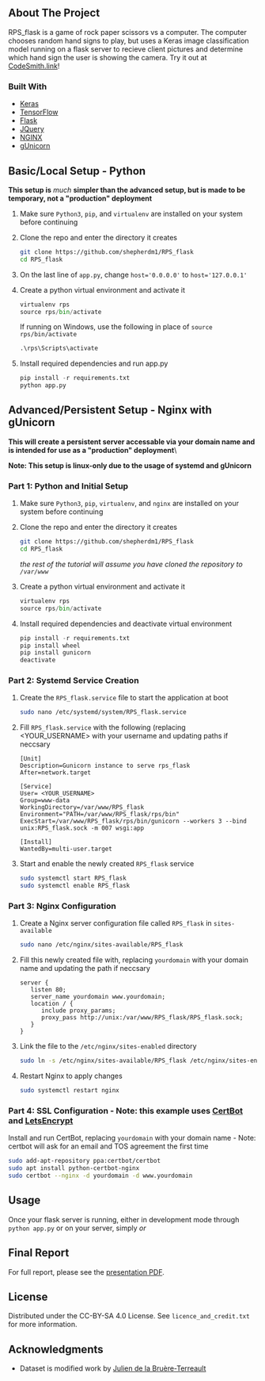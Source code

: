 <!-- ABOUT THE PROJECT -->
## About The Project

RPS_flask is a game of rock paper scissors vs a computer. The computer chooses random hand signs to play, but uses a Keras image classification model running on a flask server to recieve client pictures and determine which hand sign the user is showing the camera. Try it out at [CodeSmith.link](https://www.codesmith.link)!

### Built With

* [Keras](https://keras.io/)
* [TensorFlow](https://www.tensorflow.org/)
* [Flask](https://flask.palletsprojects.com/)
* [JQuery](https://jquery.com)
* [NGINX](https://www.nginx.com/)
* [gUnicorn](https://gunicorn.org/)



## Basic/Local Setup - Python
**This setup is** *much* **simpler than the advanced setup, but is made to be temporary, not a "production" deployment**
1. Make sure `Python3`, `pip`, and `virtualenv` are installed on your system before continuing
2. Clone the repo and enter the directory it creates

   ```sh
   git clone https://github.com/shepherdm1/RPS_flask
   cd RPS_flask
   ```
3. On the last line of `app.py`, change `host='0.0.0.0'` to `host='127.0.0.1'`
4. Create a python virtual environment and activate it
   
   ```python
   virtualenv rps
   source rps/bin/activate
   ``` 
   If running on Windows, use the following in place of `source rps/bin/activate`
   ```bat
   .\rps\Scripts\activate
   ```
   
5. Install required dependencies and run app.py
   
   ```python
   pip install -r requirements.txt
   python app.py

   ```

## Advanced/Persistent Setup - Nginx with gUnicorn
**This will create a persistent server accessable via your domain name and is intended for use as a "production" deployment**\

**Note: This setup is linux-only due to the usage of systemd and gUnicorn**

### Part 1: Python and Initial Setup
1. Make sure `Python3`, `pip`, `virtualenv`, and `nginx` are installed on your system before continuing
2. Clone the repo and enter the directory it creates

   ```sh
   git clone https://github.com/shepherdm1/RPS_flask
   cd RPS_flask
   ``` 
   *the rest of the tutorial will assume you have cloned the repository to `/var/www`*
3. Create a python virtual environment and activate it
   
   ```python
   virtualenv rps
   source rps/bin/activate
   ``` 
4. Install required dependencies and deactivate virtual environment
   
   ```python
   pip install -r requirements.txt
   pip install wheel
   pip install gunicorn
   deactivate
   ```
   
### Part 2: Systemd Service Creation
1. Create the `RPS_flask.service` file to start the application at boot
   ```sh
   sudo nano /etc/systemd/system/RPS_flask.service
   ```
2. Fill `RPS_flask.service` with the following (replacing <YOUR_USERNAME> with your username and updating paths if neccsary

   ```
   [Unit]
   Description=Gunicorn instance to serve rps_flask
   After=network.target

   [Service]
   User= <YOUR_USERNAME>
   Group=www-data
   WorkingDirectory=/var/www/RPS_flask
   Environment="PATH=/var/www/RPS_flask/rps/bin"
   ExecStart=/var/www/RPS_flask/rps/bin/gunicorn --workers 3 --bind unix:RPS_flask.sock -m 007 wsgi:app

   [Install]
   WantedBy=multi-user.target
   ```
3. Start and enable the newly created `RPS_flask` service
   
   ```sh
   sudo systemctl start RPS_flask
   sudo systemctl enable RPS_flask
   ```

### Part 3: Nginx Configuration
1. Create a Nginx server configuration file called `RPS_flask` in `sites-available`
   
   ```sh
   sudo nano /etc/nginx/sites-available/RPS_flask 
   ```
2. Fill this newly created file with, replacing `yourdomain` with your domain name and updating the path if neccsary
   
   ```
   server {
      listen 80;
      server_name yourdomain www.yourdomain;
      location / {
         include proxy_params;
         proxy_pass http://unix:/var/www/RPS_flask/RPS_flask.sock;
      }
   }
   ```
 
3. Link the file to the `/etc/nginx/sites-enabled` directory

   ```sh
   sudo ln -s /etc/nginx/sites-available/RPS_flask /etc/nginx/sites-enabled
   ```

4. Restart Nginx to apply changes

   ```sh
   sudo systemctl restart nginx
   ```
### Part 4: SSL Configuration - Note: this example uses [CertBot](https://certbot.eff.org/) and [LetsEncrypt](https://letsencrypt.org/)
   Install and run CertBot, replacing `yourdomain` with your domain name - Note: certbot will ask for an email and TOS agreement the first time
   
   ```sh
   sudo add-apt-repository ppa:certbot/certbot
   sudo apt install python-certbot-nginx
   sudo certbot --nginx -d yourdomain -d www.yourdomain
   ```



<!-- USAGE EXAMPLES -->
## Usage

Once your flask server is running, either in development mode through `python app.py` or on your server, simply 
_or_


## Final Report
For full report, please see the [presentation PDF](DataSci%20Final.pdf).


<!-- LICENSE -->
## License

Distributed under the CC-BY-SA 4.0 License. See `licence_and_credit.txt` for more information.



<!-- ACKNOWLEDGMENTS -->
## Acknowledgments

* Dataset is modified work by [Julien de la Bruère-Terreault](https://github.com/imfdlh)
